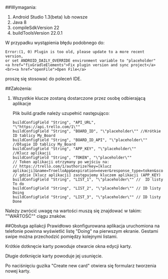 ##Wymagania:
1. Android Studio 1.3(beta) lub nowsze
1. Java 8
1. compileSdkVersion 22
1. buildToolsVersion 22.0.1



W przypadku wystąpienia błędu podobnego do:

    Error:(1, 0) Plugin is too old, please update to a more recent version,
    or set ANDROID_DAILY_OVERRIDE environment variable to "placeholder"
    <a href="fixGradleElements">Fix plugin version and sync project</a><br><a href="openFile">Open File</a>

proszę się stosować do poleceń IDE.


##Założenia:

1. Wszystkie klucze zostaną dostarczone przez osobę odbierającą aplikacje

    Plik build.gradle należy uzupełnić następująco:


    ```	
    buildConfigField "String", "API_URL", "\"https://api.trello.com/1\""
    buildConfigField "String", "BOARD_ID", "\"placeholder\"" //Krótkie ID tablicy My_Board
    buildConfigField "String", "BOARD_ID_API", "\"placeholder\""
    //Długie ID tablicy My_Board
    buildConfigField "String", "APP_KEY", "\"placeholder\""
    //Klucz aplikacji
    buildConfigField "String", "TOKEN", "\"placeholder\""
    // Token aplikacji otrzymany po wejściu na:
    // https://trello.com/1/authorize?key=[klucz     aplikacji]&name=TroelloApp&expiration=never&response_type=token&scope=read,write
    // gdzie [klucz aplikacji] zastępujemy kluczem aplikacji (APP_KEY)
    buildConfigField "String", "LIST_1", "\"placeholder\"" //  ID listy To do
    buildConfigField "String", "LIST_2", "\"placeholder\"" // ID listy Doing
    buildConfigField "String", "LIST_3", "\"placeholder\"" // ID listy Done
    ```
    
Należy zwrócić uwagę na wartości muszą się znajdować w takim: "\"WARTOŚĆ\"" ciągu znaków.

##Obsługa apliakcji
Prawidłowo skonfigurowana aplikacja uruchomiona na telefonie powinna wyświetlić listę "Doing" na pierwszym ekranie. Gestami swipe można przechodzić pomiędzy kolejnymi listami.

Krótkie dotknęcie karty powoduje otwarcie okna edycji karty.

Długie dotknięcie karty powoduje jej usunięcie.

Po naciśnięciu guzika "Create new card" otwiera się formularz tworzenia nowej karty.

